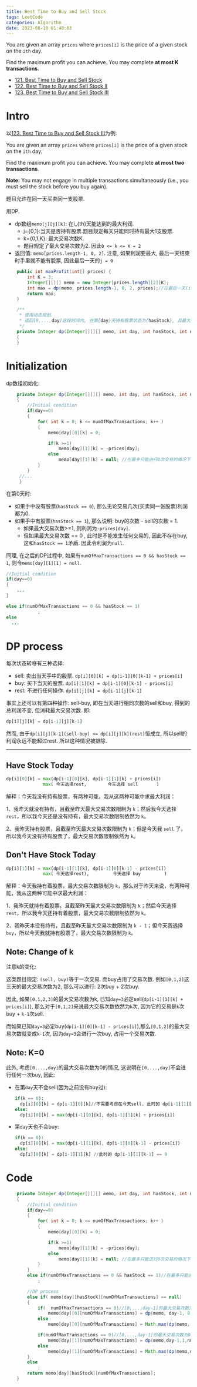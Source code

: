 ```yaml
---
title: Best Time to Buy and Sell Stock
tags: LeetCode
categories: Algorithm
date: 2023-08-18 01:40:03
---
```



You are given an array `prices` where `prices[i]` is the price of a given stock on the `ith` day.

Find the maximum profit you can achieve. You may complete **at most K transactions**.

<!--more-->

* [121. Best Time to Buy and Sell Stock](https://leetcode.com/problems/best-time-to-buy-and-sell-stock/)
* [122. Best Time to Buy and Sell Stock II](https://leetcode.com/problems/best-time-to-buy-and-sell-stock-ii/)
* [123. Best Time to Buy and Sell Stock III](https://leetcode.com/problems/best-time-to-buy-and-sell-stock-iii/)

# Intro

以[123. Best Time to Buy and Sell Stock III](https://leetcode.com/problems/best-time-to-buy-and-sell-stock-iii/)为例:

You are given an array `prices` where `prices[i]` is the price of a given stock on the `ith` day.

Find the maximum profit you can achieve. You may complete **at most two transactions**.

**Note:** You may not engage in multiple transactions simultaneously (i.e., you must sell the stock before you buy again).



题目允许在同一天买卖同一支股票.





用DP.

* dp数组`memo[j][j][k]`: 在i_{th}天能达到的最大利润. 
  * j={0,1}:当天是否持有股票.题目规定每天只能同时持有最大1支股票. 
  * k={0,1,K}: 最大交易次数K.
  * 题目规定了最大交易次数为2. 因此`0 <= k <= K = 2`
* 返回值: `memo[prices.length-1, 0, 2]`. 注意, 如果利润要最大, 最后一天结束时手里就不能有股票, 因此最后一天的`j = 0`



```java
    public int maxProfit(int[] prices) {
        int K = 3;
        Integer[][][] memo = new Integer[prices.length][2][K];
        int max = dp(memo, prices.length-1, 0, 2, prices);//在最后一天(i=len-1)且当天不持有股票的(j=0)情况下能达到的最大利润.
        return max;
    }

    /**
     * 使用动态规划.
     * 返回[0,...,day]这段时间内, 在第{day}天持有股票状态为{hasStock}, 且最大交易次数为{numOfMaxTransactions}的情况下, 能得到的最大利润.
     */
    private Integer dp(Integer[][][] memo, int day, int hasStock, int numOfMaxTransactions, int[] prices)
    {
    }
```

# Initialization

dp数组初始化:

```java
    private Integer dp(Integer[][][] memo, int day, int hasStock, int numOfMaxTransactions, int[] prices)
    {
      	//Initial condition
        if(day==0)
        {
            for( int k = 0; k <= numOfMaxTransactions; k++ )
            {
                memo[day][0][k] = 0;

                if(k >=1)
                    memo[day][1][k] = -prices[day];
                else
                    memo[day][1][k] = null; //在最多只能进行0次交易的情况下的情况下居然持有股票, 这是不可能的.
            }
        }
     //...
     }
```

在第0天时:

* 如果手中没有股票(`hasStock == 0`), 那么无论交易几次(买卖同一张股票)利润都为0.
* 如果手中有股票(`hasStock == 1`), 那么说明: buy的次数 - sell的次数 = 1. 
  * 如果最大交易次数>=1, 则利润为`-prices[day]`. 
  * 但如果最大交易次数 == 0 , 此时是不能发生任何交易的, 因此不存在buy, 这和`hasStock == 1`矛盾. 因此令利润为`null`.



同理, 在之后的DP过程中, 如果有`numOfMaxTransactions == 0 && hasStock == 1`, 则令`memo[day][1][1] = null`.

```java
//Initial condition
if(day==0)
{
	...
}

else if(numOfMaxTransactions == 0 && hasStock == 1)
            ;
else
  ...
```



# DP process

每次状态转移有三种选择:

* sell: 卖出当天手中的股票. `dp[i][0][k] = dp[i-1][0][k-1] + prices[i]`
* buy: 买下当天的股票. `dp[i][1][k] = dp[i-1][0][k-1] - prices[i]`
* rest: 不进行任何操作. `dp[i][j][k] = dp[i-1][j][k-1]`

事实上还可以有第四种操作: sell-buy, 即在当天进行相同次数的sell和buy, 得到的总利润不变, 但消耗最大交易次数. 即:

```python
dp[i][j][k] = dp[i-1][j][k-1]
```

然而, 由于`dp[i][j][k-1](sell-buy) <= dp[i][j][k](rest)`恒成立, 所以sell的利润永远不能超过rest. 所以这种情况被排除.

***

## Have Stock Today

```python
dp[i][0][k] = max(dp[i-1][0][k], dp[i-1][1][k] + prices[i])
              max( 今天选择rest,        今天选择 sell       )
```

解释：今天我没有持有股票，有两种可能，我从这两种可能中求最大利润：

1、我昨天就没有持有，且截至昨天最大交易次数限制为 `k`；然后我今天选择 `rest`，所以我今天还是没有持有，最大交易次数限制依然为 `k`。

2、我昨天持有股票，且截至昨天最大交易次数限制为 `k`；但是今天我 `sell` 了，所以我今天没有持有股票了，最大交易次数限制依然为 `k`。

## Don't Have Stock Today

```python
dp[i][1][k] = max(dp[i-1][1][k], dp[i-1][0][k-1] - prices[i])
              max( 今天选择rest),         今天选择 buy         )
```

解释：今天我持有着股票，最大交易次数限制为 `k`，那么对于昨天来说，有两种可能，我从这两种可能中求最大利润：

1、我昨天就持有着股票，且截至昨天最大交易次数限制为 `k`；然后今天选择 `rest`，所以我今天还持有着股票，最大交易次数限制依然为 `k`。

2、我昨天本没有持有，且截至昨天最大交易次数限制为 `k - 1`；但今天我选择 `buy`，所以今天我就持有股票了，最大交易次数限制为 `k`。

## Note: Change of k

注意k的变化:

这类题目规定: `(sell, buy)`等于一次交易. 而buy占用了交易次数. 例如`[0,1,2]`这三天的最大交易次数为2, 那么可以进行: 2次buy + 2次buy.

因此, 如果`[0,1,2,3]`的最大交易次数为k, 已知`day=3`必定sell(`dp[i-1][1][k] + prices[i]`), 那么对于`[0,1,2]`来说最大交易次数依然为`k`次, 因为它的交易是`k`次buy + `k-1`次sell. 

而如果已知`day=3`必定buy(`dp[i-1][0][k-1] - prices[i]`),那么`[0,1,2]`的最大交易次数就变成`k-1`次, 因为`day=3`会进行一次buy, 占用一个交易次数.

## Note: K=0

此外, 考虑`[0,...,day]`的最大交易次数为0的情况, 这说明在`[0,...,day]`不会进行任何一次buy, 因此:

* 在第`day`天不会sell(因为之前没有buy过):

  ```python
  if(k == 0):
  	dp[i][0][k] = dp[i-1][0][k]//不需要考虑在今天sell. 此时的 dp[i-1][1][k] == null
  else:
  	dp[i][0][k] = max(dp[i-1][0][k], dp[i-1][1][k] + prices[i])
  ```

* 第`day`天也不会buy:

  ```python
  if(k == 0):
  	dp[i][0][k] = max(dp[i-1][1][k], dp[i-1][0][k-1] - prices[i])
  else:
  	dp[i][0][k] = dp[i-1][1][k] //此时的 dp[i-1][1][k-1] == 0
  ```

  

# Code



```java
    private Integer dp(Integer[][][] memo, int day, int hasStock, int numOfMaxTransactions, int[] prices)
    {
        //Initial condition
        if(day==0)
        {
            for( int k = 0; k <= numOfMaxTransactions; k++ )
            {
                memo[day][0][k] = 0;

                if(k >=1)
                    memo[day][1][k] = -prices[day];
                else
                    memo[day][1][k] = null; //在最多只能进行0次交易的情况下的情况下居然持有股票, 这是不可能的.
            }
        }
        else if(numOfMaxTransactions == 0 && hasStock == 1)//在最多只能进行0次交易的情况下的情况下居然持有股票, 这是不可能的, 因此memo[day][1][1] = null.
            ;

        //DP process
        else if( memo[day][hasStock][numOfMaxTransactions] == null)
        {
            if(  numOfMaxTransactions == 0)//[0,...,day-1]的最大交易次数为0, 这说明在`[0,...,day]`不会进行任何一次buy, 因此在第day天不可能sell
                memo[day][0][numOfMaxTransactions] = dp(memo, day-1, 0, numOfMaxTransactions, prices);
            else
                memo[day][0][numOfMaxTransactions] = Math.max(dp(memo, day-1, 0, numOfMaxTransactions, prices), dp(memo, day-1, 1, numOfMaxTransactions,prices) + prices[day]);

            if(numOfMaxTransactions == 0)//[0,...,day-1]的最大交易次数为0, 这说明在`[0,...,day]`不会进行任何一次buy, 因此在第day天不可能buy
                memo[day][1][numOfMaxTransactions] = dp(memo,day-1,1,numOfMaxTransactions, prices);
            else
                memo[day][1][numOfMaxTransactions] = Math.max(dp(memo,day-1, 0, numOfMaxTransactions-1, prices) - prices[day], dp(memo,day-1,1,numOfMaxTransactions, prices));
        }
        else
            ;
        return memo[day][hasStock][numOfMaxTransactions];
    }
```

